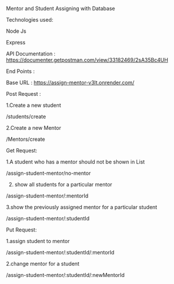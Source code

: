 Mentor and Student Assigning with Database

Technologies used:

Node Js

Express

API Documentation : https://documenter.getpostman.com/view/33182469/2sA35Bc4UH

End Points :

Base URL : https://assign-mentor-v3lt.onrender.com/

Post Request :

1.Create a new student

/students/create

2.Create a new Mentor

/Mentors/create

Get Request:

1.A student who has a mentor should not be shown in List

/assign-student-mentor/no-mentor

2. show all students for a particular mentor

/assign-student-mentor/:mentorId

3.show the previously assigned mentor for a particular student

/assign-student-mentor/:studentId

Put Request:
 
1.assign student to mentor

/assign-student-mentor/:studentId/:mentorId

2.change mentor for a student

/assign-student-mentor/:studentId/:newMentorId


